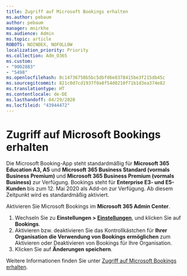 ```yaml
---
title: Zugriff auf Microsoft Bookings erhalten
ms.author: pebaum
author: pebaum
manager: mnirkhe
ms.audience: Admin
ms.topic: article
ROBOTS: NOINDEX, NOFOLLOW
localization_priority: Priority
ms.collection: Adm_O365
ms.custom:
- "9002883"
- "5498"
ms.openlocfilehash: 8c14736758b5bc5dbfd6e8378415be3f215db45c
ms.sourcegitcommit: 821c0d7cd1937f0a8f54d0210f71b1d3ea374e82
ms.translationtype: HT
ms.contentlocale: de-DE
ms.lasthandoff: 04/29/2020
ms.locfileid: "43944472"
---
```

# <a name="get-access-to-microsoft-bookings"></a>Zugriff auf Microsoft Bookings erhalten

Die Microsoft Booking-App steht standardmäßig für **Microsoft 365 Education A3, A5** und **Microsoft 365 Business Standard (vormals Business Premium)** und **Microsoft 365 Business Premium (vormals Business)** zur Verfügung. Bookings steht für **Enterprise E3- und E5-Kunden** bis zum 12. Mai 2020 als Add-on zur Verfügung. Ab diesem Zeitpunkt wird es standardmäßig aktiviert.

Aktivieren Sie Microsoft Bookings im **Microsoft 365 Admin Center**.

1. Wechseln Sie zu **Einstellungen > [Einstellungen](https://admin.microsoft.com/Adminportal/Home?source=applauncher#/Settings/Services)**, und klicken Sie auf **Bookings**.
2. Aktivieren bzw. deaktivieren Sie das Kontrollkästchen für **Ihrer Organisation die Verwendung von Bookings ermöglichen** zum Aktivieren oder Deaktivieren von Bookings für Ihre Organisation.
3. Klicken Sie auf **Änderungen speichern**.

Weitere Informationen finden Sie unter [Zugriff auf Microsoft Bookings erhalten](https://support.microsoft.com/de-DE/office/get-access-to-microsoft-bookings-5382dc07-aaa5-45c9-8767-502333b214ce).
